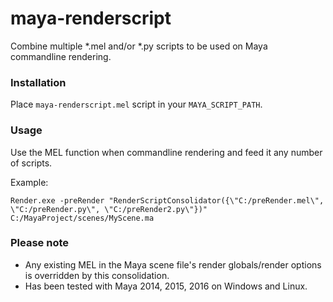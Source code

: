 # maya-renderscript

Combine multiple *.mel and/or *.py scripts to be used on Maya commandline rendering.

### Installation

Place `maya-renderscript.mel` script in your `MAYA_SCRIPT_PATH`.
 
### Usage

Use the MEL function when commandline rendering and feed it any number of scripts.

Example:
```
Render.exe -preRender "RenderScriptConsolidator({\"C:/preRender.mel\", \"C:/preRender.py\", \"C:/preRender2.py\"})" C:/MayaProject/scenes/MyScene.ma
```
### Please note

* Any existing MEL in the Maya scene file's render globals/render options is overridden by this consolidation.
* Has been tested with Maya 2014, 2015, 2016 on Windows and Linux.


